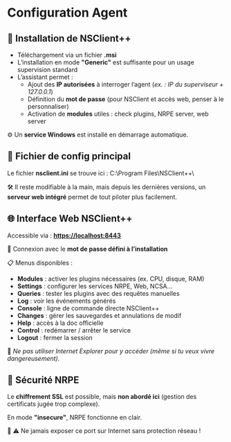 # Configuration Agent

## **💾 Installation de NSClient++**

- Téléchargement via un fichier **.msi**
- L’installation en mode **"Generic"** est suffisante pour un usage supervision standard
- L’assistant permet :
  - Ajout des **IP autorisées** à interroger l’agent (*ex. : IP du superviseur + 127.0.0.1*)
  - Définition du **mot de passe** (pour NSClient et accès web, penser à le personnaliser)
  - Activation de **modules** utiles : check plugins, NRPE server, web server

⚙️ Un **service Windows** est installé en démarrage automatique.



## **📁 Fichier de config principal**

Le fichier **nsclient.ini** se trouve ici : C:\Program Files\NSClient++\

🛠️ Il reste modifiable à la main, mais depuis les dernières versions, un **serveur web intégré** permet de tout piloter plus facilement.



## **🌐 Interface Web NSClient++**

Accessible via : [**https://localhost:8443**](https://localhost:8443)

🔑 Connexion avec le **mot de passe défini à l’installation**

📋 Menus disponibles :

- **Modules** : activer les plugins nécessaires (ex. CPU, disque, RAM)
- **Settings** : configurer les services NRPE, Web, NCSA…
- **Queries** : tester les plugins avec des requêtes manuelles
- **Log** : voir les événements générés
- **Console** : ligne de commande directe NSClient++
- **Changes** : gérer les sauvegardes et annulations de modif
- **Help** : accès à la doc officielle
- **Control** : redémarrer / arrêter le service
- **Logout** : fermer la session

🚫 *Ne pas utiliser Internet Explorer pour y accéder (même si tu veux vivre dangereusement).*



## **🔐 Sécurité NRPE**

Le **chiffrement SSL** est possible, mais **non abordé ici** (gestion des certificats jugée trop complexe).

En mode **"insecure"**, NRPE fonctionne en clair.

🔐 ⚠️ Ne jamais exposer ce port sur Internet sans protection réseau !

